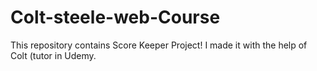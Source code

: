 # Colt-steele-web-Course
This repository contains  Score Keeper Project! I made it with the help of Colt (tutor in Udemy.

